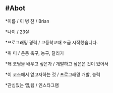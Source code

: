 #Abot
---

*이름 / 이 병 찬 / Brian 

*나이 / 23살

*프로그래밍 경력 / 고등학교때 조금 시작했습니다.

*취 미 / 운동 축구, 농구, 달리기

*왜 코딩을 배우고 싶은가 / 개발하고 싶은은 것이 있어서

*이 코스에서 얻고자하는 것 / 프로그래밍 개발, 능력

*관심있는 앱,웹 / 인스타그램
